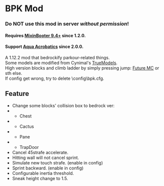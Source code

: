 # BPK Mod
### Do **NOT** use this mod in server *without permission*!
#### **Requires [MixinBooter 9.4+](https://modrinth.com/mod/mixinbooter) since 1.2.0.**
#### **Support [Aqua Acrobatics](https://github.com/embeddedt/aquaacrobatics) since 2.0.0.**
A 1.12.2 mod that bedrockify parkour-related things.\
Some models are modified from Cynimal's [TrueModels](https://www.curseforge.com/minecraft/texture-packs/truemodels).\
High version blocks and climb ladder by simply pressing jump: [Future MC](https://github.com/thedarkcolour/Future-MC) or sth else.\
If config get wrong, try to delete \config\bpk.cfg.
## Feature
- Change some blocks' collision box to bedrock ver:
- - Chest
- - Cactus
- - Pane
- - TrapDoor
- Cancel 45strafe accelerate.
- Hitting wall will not cancel sprint.
- Simulate new touch strafe. (enable in config)
- Sprint backward. (enable in config)
- Configurable inertia threshold.
- Sneak height change to 1.5.